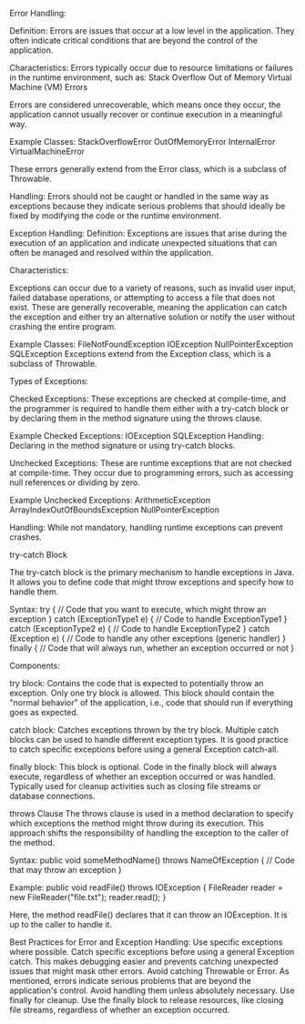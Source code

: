 Error Handling:

Definition: Errors are issues that occur at a low level in the application. They often indicate critical conditions that are beyond the control of the application.

Characteristics:
Errors typically occur due to resource limitations or failures in the runtime environment, such as:
Stack Overflow
Out of Memory
Virtual Machine (VM) Errors

Errors are considered unrecoverable, which means once they occur, the application cannot usually recover or continue execution in a meaningful way.

Example Classes:
StackOverflowError
OutOfMemoryError
InternalError
VirtualMachineError

These errors generally extend from the Error class, which is a subclass of Throwable.

Handling:
Errors should not be caught or handled in the same way as exceptions because they indicate serious problems that should ideally be fixed by modifying the code or the runtime environment.

Exception Handling:
Definition: Exceptions are issues that arise during the execution of an application and indicate unexpected situations that can often be managed and resolved within the application.

Characteristics:

Exceptions can occur due to a variety of reasons, such as invalid user input, failed database operations, or attempting to access a file that does not exist.
These are generally recoverable, meaning the application can catch the exception and either try an alternative solution or notify the user without crashing the entire program.

Example Classes:
FileNotFoundException
IOException
NullPointerException
SQLException
Exceptions extend from the Exception class, which is a subclass of Throwable.

Types of Exceptions:

Checked Exceptions:
These exceptions are checked at compile-time, and the programmer is required to handle them either with a try-catch block or by declaring them in the method signature using the throws clause.

Example Checked Exceptions:
IOException
SQLException
Handling: Declaring in the method signature or using try-catch blocks.

Unchecked Exceptions:
These are runtime exceptions that are not checked at compile-time. They occur due to programming errors, such as accessing null references or dividing by zero.

Example Unchecked Exceptions:
ArithmeticException
ArrayIndexOutOfBoundsException
NullPointerException

Handling: While not mandatory, handling runtime exceptions can prevent crashes.

try-catch Block

The try-catch block is the primary mechanism to handle exceptions in Java. It allows you to define code that might throw exceptions and specify how to handle them.

Syntax:
try {
    // Code that you want to execute, which might throw an exception
} catch (ExceptionType1 e) {
    // Code to handle ExceptionType1
} catch (ExceptionType2 e) {
    // Code to handle ExceptionType2
} catch (Exception e) {
    // Code to handle any other exceptions (generic handler)
} finally {
    // Code that will always run, whether an exception occurred or not
}

Components:

try block:
Contains the code that is expected to potentially throw an exception.
Only one try block is allowed.
This block should contain the "normal behavior" of the application, i.e., code that should run if everything goes as expected.

catch block:
Catches exceptions thrown by the try block.
Multiple catch blocks can be used to handle different exception types.
It is good practice to catch specific exceptions before using a general Exception catch-all.

finally block:
This block is optional.
Code in the finally block will always execute, regardless of whether an exception occurred or was handled.
Typically used for cleanup activities such as closing file streams or database connections.

throws Clause
The throws clause is used in a method declaration to specify which exceptions the method might throw during its execution.
This approach shifts the responsibility of handling the exception to the caller of the method.

Syntax:
public void someMethodName() throws NameOfException {
    // Code that may throw an exception
}

Example:
public void readFile() throws IOException {
    FileReader reader = new FileReader("file.txt");
    reader.read();
}

Here, the method readFile() declares that it can throw an IOException. It is up to the caller to handle it.

Best Practices for Error and Exception Handling:
Use specific exceptions where possible.
Catch specific exceptions before using a general Exception catch.
This makes debugging easier and prevents catching unexpected issues that might mask other errors.
Avoid catching Throwable or Error.
As mentioned, errors indicate serious problems that are beyond the application's control. Avoid handling them unless absolutely necessary.
Use finally for cleanup.
Use the finally block to release resources, like closing file streams, regardless of whether an exception occurred.
